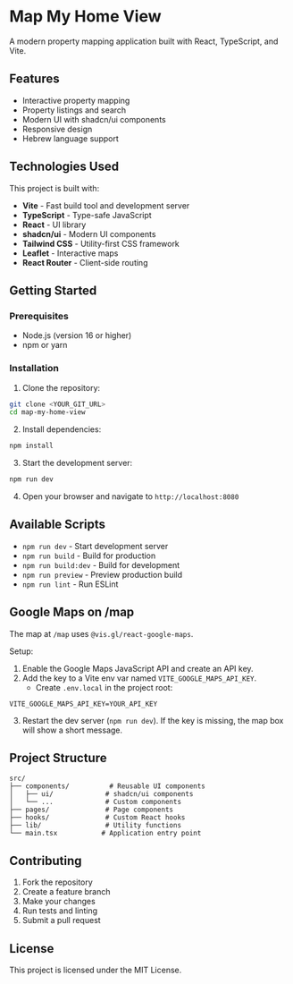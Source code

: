 # Map My Home View

A modern property mapping application built with React, TypeScript, and Vite.

## Features

- Interactive property mapping
- Property listings and search
- Modern UI with shadcn/ui components
- Responsive design
- Hebrew language support

## Technologies Used

This project is built with:

- **Vite** - Fast build tool and development server
- **TypeScript** - Type-safe JavaScript
- **React** - UI library
- **shadcn/ui** - Modern UI components
- **Tailwind CSS** - Utility-first CSS framework
- **Leaflet** - Interactive maps
- **React Router** - Client-side routing

## Getting Started

### Prerequisites

- Node.js (version 16 or higher)
- npm or yarn

### Installation

1. Clone the repository:
```bash
git clone <YOUR_GIT_URL>
cd map-my-home-view
```

2. Install dependencies:
```bash
npm install
```

3. Start the development server:
```bash
npm run dev
```

4. Open your browser and navigate to `http://localhost:8080`

## Available Scripts

- `npm run dev` - Start development server
- `npm run build` - Build for production
- `npm run build:dev` - Build for development
- `npm run preview` - Preview production build
- `npm run lint` - Run ESLint

## Google Maps on /map

The map at `/map` uses `@vis.gl/react-google-maps`.

Setup:

1. Enable the Google Maps JavaScript API and create an API key.
2. Add the key to a Vite env var named `VITE_GOOGLE_MAPS_API_KEY`.
   - Create `.env.local` in the project root:

```
VITE_GOOGLE_MAPS_API_KEY=YOUR_API_KEY
```

3. Restart the dev server (`npm run dev`). If the key is missing, the map box will show a short message.

## Project Structure

```
src/
├── components/          # Reusable UI components
│   ├── ui/             # shadcn/ui components
│   └── ...             # Custom components
├── pages/              # Page components
├── hooks/              # Custom React hooks
├── lib/                # Utility functions
└── main.tsx           # Application entry point
```

## Contributing

1. Fork the repository
2. Create a feature branch
3. Make your changes
4. Run tests and linting
5. Submit a pull request

## License

This project is licensed under the MIT License.